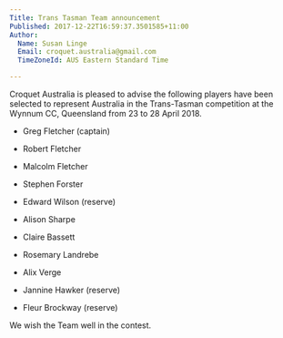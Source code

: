 ```yaml
---
Title: Trans Tasman Team announcement
Published: 2017-12-22T16:59:37.3501585+11:00
Author:
  Name: Susan Linge
  Email: croquet.australia@gmail.com
  TimeZoneId: AUS Eastern Standard Time

---
```

Croquet Australia is pleased to advise the following players have been selected to represent Australia in the Trans-Tasman competition at the Wynnum CC, Queensland from 23 to 28 April 2018.

- Greg Fletcher (captain)
- Robert Fletcher
- Malcolm Fletcher
- Stephen Forster
- Edward Wilson (reserve)

- Alison Sharpe
- Claire Bassett
- Rosemary Landrebe
- Alix Verge
- Jannine Hawker (reserve)
- Fleur Brockway (reserve)

We wish the Team well in the contest.